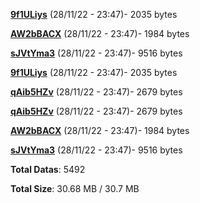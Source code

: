 [**9f1ULiys**](/data/9f1ULiys.txt) (28/11/22 - 23:47)- 2035 bytes

[**AW2bBACX**](/data/AW2bBACX.txt) (28/11/22 - 23:47)- 1984 bytes

[**sJVtYma3**](/data/sJVtYma3.txt) (28/11/22 - 23:47)- 9516 bytes

[**9f1ULiys**](/data/9f1ULiys.txt) (28/11/22 - 23:47)- 2035 bytes

[**qAib5HZv**](/data/qAib5HZv.txt) (28/11/22 - 23:47)- 2679 bytes

[**qAib5HZv**](/data/qAib5HZv.txt) (28/11/22 - 23:47)- 2679 bytes

[**AW2bBACX**](/data/AW2bBACX.txt) (28/11/22 - 23:47)- 1984 bytes

[**sJVtYma3**](/data/sJVtYma3.txt) (28/11/22 - 23:47)- 9516 bytes

**Total Datas**: 5492

**Total Size**: 30.68 MB / 30.7 MB